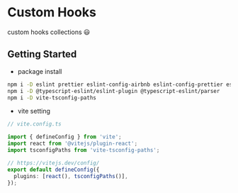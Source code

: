 # Custom Hooks

custom hooks collections 😃

## Getting Started

- package install

```bash
npm i -D eslint prettier eslint-config-airbnb eslint-config-prettier eslint-plugin-jsx-a11y eslint-plugin-import eslint-plugin-prettier eslint-plugin-react eslint-plugin-react-hooks
npm i -D @typescript-eslint/eslint-plugin @typescript-eslint/parser
npm i -D vite-tsconfig-paths
```

- vite setting

```ts
// vite.config.ts

import { defineConfig } from 'vite';
import react from '@vitejs/plugin-react';
import tsconfigPaths from 'vite-tsconfig-paths';

// https://vitejs.dev/config/
export default defineConfig({
  plugins: [react(), tsconfigPaths()],
});
```
